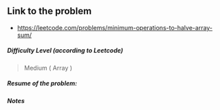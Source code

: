 ## Link to the problem
 
 - https://leetcode.com/problems/minimum-operations-to-halve-array-sum/
 
##### Difficulty Level (according to Leetcode)
 
 > Medium ( Array )
 
##### Resume of the problem:



##### Notes
  